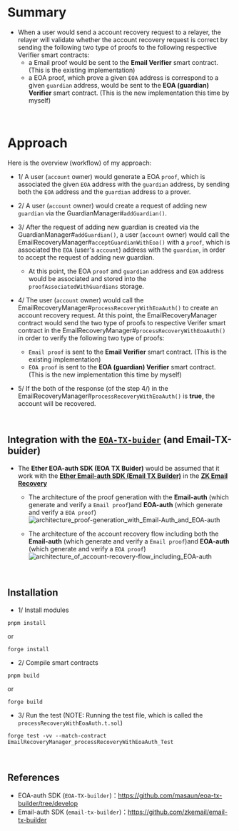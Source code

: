 # Summary

- When a user would send a account recovery request to a relayer, the relayer will validate whether the account recovery request is correct by sending the following two type of proofs to the following respective Verifier smart contracts:
  - a Email proof would be sent to the **Email Verifier** smart contract. (This is the existing implementation)
  - a EOA proof, which prove a given `EOA` address is correspond to a given `guardian` address, would be sent to the **EOA (guardian) Verifier** smart contract. (This is the new implementation this time by myself)

<br>

# Approach

Here is the overview (workflow) of my approach:

- 1/ A user (`account` owner) would generate a EOA `proof`, which is associated the given `EOA` address with the `guardian` address, by sending both the `EOA` address and the `guardian` address to a prover.

- 2/ A user (`account` owner) would create a request of adding new `guardian` via the GuardianManager#`addGuardian()`.

- 3/ After the request of adding new guardian is created via the GuardianManager#`addGuardian()`, a user (`account` owner) would call the EmailRecoveryManager#`acceptGuardianWithEoa()` with a `proof`, which is associated the `EOA` (user's `account`) address with the `guardian`, in order to accept the request of adding new guardian.
  - At this point, the EOA `proof` and `guardian` address and `EOA` address would be associated and stored into the `proofAssociatedWithGuardians` storage.

- 4/ The user (`account` owner) would call the EmailRecoveryManager#`processRecoveryWithEoaAuth()` to create an account recovery request. At this point, the EmailRecoveryManager contract would send the two type of proofs to respective Verifer smart contract in the EmailRecoveryManager#`processRecoveryWithEoaAuth()` in order to verify the following two type of proofs:
  - `Email proof` is sent to the **Email Verifier** smart contract. (This is the existing implementation)
  - `EOA proof` is sent to the **EOA (guardian) Verifier** smart contract.  (This is the new implementation this time by myself)

- 5/ If the both of the response (of the step 4/) in the EmailRecoveryManager#`processRecoveryWithEoaAuth()` is **true**, the account will be recovered.

<br>

## Integration with the [`EOA-TX-buider`]() (and Email-TX-buider)

- The **Ether EOA-auth SDK (EOA TX Buider)** would be assumed that it work with the [**Ether Email-auth SDK (Email TX Builder)**](https://github.com/zkemail/email-tx-builder) in the [**ZK Email Recovery**](https://github.com/zkemail/email-recovery)
   
   - The architecture of the proof generation with the **Email-auth** (which generate and verify a `Email proof`)and **EOA-auth** (which generate and verify a `EOA proof`)
      ![architecture_proof-generation_with_Email-Auth_and_EOA-auth](https://github.com/user-attachments/assets/ce1f6ec1-3f7f-41e0-a275-8e6668caf3e0)

   - The architecture of the account recovery flow including both the **Email-auth** (which generate and verify a `Email proof`)and **EOA-auth** (which generate and verify a `EOA proof`)
     ![architecture_of_account-recovery-flow_including_EOA-auth](https://github.com/user-attachments/assets/665ad240-0971-4db6-8c7c-4ca6325ef31f)

<br>

## Installation

- 1/ Install modules
```shell
pnpm install
```
or
```shell
forge install
```

- 2/ Compile smart contracts
```shell
pnpm build
```
or
```shell
forge build
```

- 3/ Run the test (NOTE: Running the test file, which is called the `processRecoveryWithEoaAuth.t.sol`)
```shell
forge test -vv --match-contract EmailRecoveryManager_processRecoveryWithEoaAuth_Test
```



<br>

## References
- EOA-auth SDK (`EOA-TX-builder`)：https://github.com/masaun/eoa-tx-builder/tree/develop
- Email-auth SDK (`email-tx-builder`)：https://github.com/zkemail/email-tx-builder